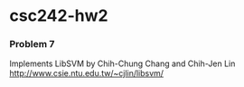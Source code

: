 # csc242-hw2

### Problem 7

Implements LibSVM by Chih-Chung Chang and Chih-Jen Lin
http://www.csie.ntu.edu.tw/~cjlin/libsvm/